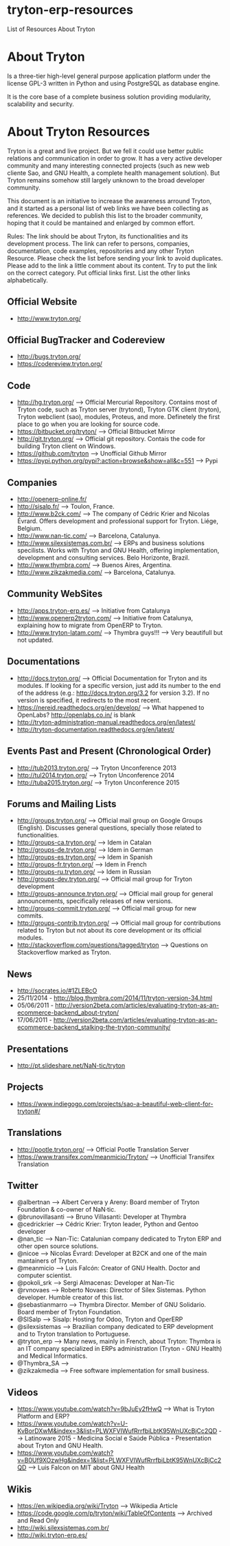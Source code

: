 # tryton-erp-resources
List of Resources About Tryton

About Tryton
============

Is a three-tier high-level general purpose application platform under the license GPL-3 written in Python and using PostgreSQL as database engine.

It is the core base of a complete business solution providing modularity, scalability and security.

About Tryton Resources
======================

Tryton is a great and live project. But we fell it could use better public relations and communication in order to grow. It has a very active developer community and many interesting connected projects (such as new web cliente Sao, and GNU Health, a complete health management solution). But Tryton remains somehow still largely unknown to the broad developer community.

This document is an initiative to increase the awareness arround Tryton, and it started as a personal list of web links we have been collecting as references. We decided to publish this list to the broader community, hoping that it could be mantained and enlarged by common effort.

Rules: The link should be about Tryton, its functionalities and its development process. The link can refer to persons, companies, documentation, code examples, repositories and any other Tryton Resource. Please check the list before sending your link to avoid duplicates. Please add to the link a little comment about its content. Try to put the link on the correct category. Put official links first. List the other links alphabetically.

Official Website
----------------
* http://www.tryton.org/

Official BugTracker and Codereview
----------------------------------
* http://bugs.tryton.org/
* https://codereview.tryton.org/

Code
----
* http://hg.tryton.org/ --> Official Mercurial Repository. Contains most of Tryton code, such as Tryton server (trytond), Tryton GTK client (tryton), Tryton webclient (sao), modules, Proteus, and more. Definetely the first place to go when you are looking for source code.
* https://bitbucket.org/tryton/ --> Official Bitbucket Mirror
* http://git.tryton.org/ --> Official git repository. Contais the code for building Tryton client on Windows.
* https://github.com/tryton --> Unofficial Github Mirror
* https://pypi.python.org/pypi?:action=browse&show=all&c=551 --> Pypi

Companies
---------
* http://openerp-online.fr/
* http://sisalp.fr/ --> Toulon, France.
* http://www.b2ck.com/ --> The company of Cédric Krier and Nicolas Évrard. Offers development and professional support for Tryton. Liége, Belgium.
* http://www.nan-tic.com/ --> Barcelona, Catalunya.
* http://www.silexsistemas.com.br/ --> ERPs and business solutions specilists. Works with Tryton and GNU Health, offering implementation, development and consulting services. Belo Horizonte, Brazil.
* http://www.thymbra.com/  --> Buenos Aires, Argentina.
* http://www.zikzakmedia.com/ --> Barcelona, Catalunya.

Community WebSites
-------------------
* http://apps.tryton-erp.es/ --> Initiative from Catalunya
* http://www.openerp2tryton.com/ --> Initiative from Catalunya, explaining how to migrate from OpenERP to Tryton.
* http://www.tryton-latam.com/ --> Thymbra guys!!! --> Very beautifull but not updated. 

Documentations
--------------
* http://docs.tryton.org/ --> Official Documentation for Tryton and its modules. If looking for a specific version, just add its number to the end of the address (e.g.: http://docs.tryton.org/3.2 for version 3.2). If no version is specified, it redirects to the most recent.
* https://nereid.readthedocs.org/en/develop/ --> What happened to OpenLabs? http://openlabs.co.in/ is blank
* http://tryton-administration-manual.readthedocs.org/en/latest/
* http://tryton-documentation.readthedocs.org/en/latest/

Events Past and Present (Chronological Order)
----------------------------
* http://tub2013.tryton.org/ --> Tryton Unconference 2013
* http://tul2014.tryton.org/ --> Tryton Unconference 2014
* http://tuba2015.tryton.org/ --> Tryton Unconference 2015

Forums and Mailing Lists
-------------------------
* http://groups.tryton.org/ --> Official mail group on Google Groups (English). Discusses general questions, specially those related to functionalities.
* http://groups-ca.tryton.org/ --> Idem in Catalan
* http://groups-de.tryton.org/ --> Idem in German
* http://groups-es.tryton.org/ --> Idem in Spanish
* http://groups-fr.tryton.org/ --> Idem in French
* http://groups-ru.tryton.org/ --> Idem in Russian
* http://groups-dev.tryton.org/ --> Official mail group for Tryton development
* http://groups-announce.tryton.org/ --> Official mail group for general announcements, specifically releases of new versions.
* http://groups-commit.tryton.org/ --> Official mail group for new commits.
* http://groups-contrib.tryton.org/ --> Official mail group for contributions related to Tryton but not about its core development or its official modules.
* http://stackoverflow.com/questions/tagged/tryton --> Questions on Stackoverflow marked as Tryton.

News
----
* http://socrates.io/#1ZLEBcO
* 25/11/2014 - http://blog.thymbra.com/2014/11/tryton-version-34.html
* 05/06/2011 - http://version2beta.com/articles/evaluating-tryton-as-an-ecommerce-backend_about-tryton/
* 17/06/2011 - http://version2beta.com/articles/evaluating-tryton-as-an-ecommerce-backend_stalking-the-tryton-community/

Presentations
-------------
* http://pt.slideshare.net/NaN-tic/tryton

Projects
--------
* https://www.indiegogo.com/projects/sao-a-beautiful-web-client-for-tryton#/

Translations
------------
* http://pootle.tryton.org/ --> Official Pootle Translation Server
* https://www.transifex.com/meanmicio/Tryton/ --> Unofficial Transifex Translation

Twitter
-------
* @albertnan --> Albert Cervera y Areny: Board member of Tryton Foundation & co-owner of NaN·tic.
* @brunovillasanti --> Bruno Villasanti: Developer at Thymbra
* @cedrickrier --> Cédric Krier: Tryton leader, Python and Gentoo developer
* @nan_tic --> Nan-Tic: Catalunian company dedicated to Tryton ERP and other open source solutions.
* @nicoe --> Nicolas Évrard: Developer at B2CK and one of the main mantainers of Tryton.
* @meanmicio --> Luis Falcón: Creator of GNU Health. Doctor and computer scientist.
* @pokoli_srk --> Sergi Almacenas: Developer at Nan-Tic
* @rvnovaes --> Roberto Novaes: Director of Sílex Sistemas. Python developer. Humble creator of this list.
* @sebastianmarro --> Thymbra Director. Member of GNU Solidario. Board member of Tryton Foundation.
* @SISalp --> Sisalp: Hosting for Odoo, Tryton and OperERP
* @silexsistemas --> Brazilian company dedicated to ERP development and to Tryton translation to Portuguese.
* @tryton_erp --> Many news, mainly in French, about Tryton: Thymbra is an IT company specialized in ERPs administration (Tryton - GNU Health) and Medical Informatics. 
* @Thymbra_SA --> 
* @zikzakmedia --> Free software implementation for small business.

Videos
------
* https://www.youtube.com/watch?v=9bJuEy2fHwQ --> What is Tryton Platform and ERP?
* https://www.youtube.com/watch?v=U-KvBorDXwM&index=3&list=PLWXFVIWufRrrfbiLbtK95WnUXcBjCc2QD --> Latinoware 2015 - Medicina Social e Saúde Pública - Presentation about Tryton and GNU Health.
* https://www.youtube.com/watch?v=B0Uf9XOzwHg&index=1&list=PLWXFVIWufRrrfbiLbtK95WnUXcBjCc2QD --> Luis Falcon on MIT about GNU Health

Wikis
-----
* https://en.wikipedia.org/wiki/Tryton --> Wikipedia Article
* https://code.google.com/p/tryton/wiki/TableOfContents --> Archived and Read Only
* http://wiki.silexsistemas.com.br/
* http://wiki.tryton-erp.es/
